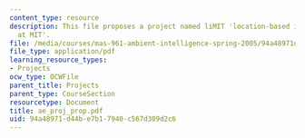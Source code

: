 ```yaml
---
content_type: resource
description: This file proposes a project named liMIT 'location-based instant messaging
  at MIT'.
file: /media/courses/mas-961-ambient-intelligence-spring-2005/94a48971d44be7b17940c567d309d2c6_ae_proj_prop.pdf
file_type: application/pdf
learning_resource_types:
- Projects
ocw_type: OCWFile
parent_title: Projects
parent_type: CourseSection
resourcetype: Document
title: ae_proj_prop.pdf
uid: 94a48971-d44b-e7b1-7940-c567d309d2c6
---
```

